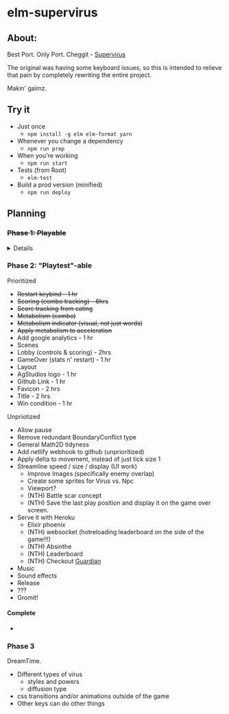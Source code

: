 # elm-supervirus

## About:

Best Port. Only Port.
Cheggit - [Supervirus](http://samgqroberts.com/sylverstudios/games/supervirus/)


The original was having some keyboard issues, so this is intended to relieve that pain by completely rewriting the entire project.

Makin' gaimz.

## Try it

* Just once
  * `npm install -g elm elm-format yarn`
* Whenever you change a dependency
  * `npm run prep`
* When you're working
  * `npm run start`
* Tests (from Root)
  * `elm-test`
* Build a prod version (minified)
  * `npm run deploy`



## Planning

### ~~Phase 1: Playable~~

  <details>

  #### Complete
  * ~~Replace favicon & only page~~
  * ~~Collision detection~~
  * ~~Boundaries~~
  * ~~Scoring~~
  * ~~Smooth borders~~
  * ~~Enemy Movement~~
    * ~~Enemy wall bounce~~
    * ~~random in play~~
    * ~~Enemy random velocity on spawn~~
    * ~~Fuzzy test for enemy movement (within boundary, velocity stays at same abs val)~~
  * ~~Automated Enemy Spawning~~
  * ~~Apply velocity and acceleration to user~~
  * ~~Move the clock into the game.~~
    * ~~If we are in the start state or gameOver state, the clock isn't running~~
    * ~~Subscriptions only apply during Playing state~~
  * ~~Implement Slide with running velocity (tangent projection)~~
  * ~~Improve pacing (user is WAY TOO FAST)~~
  * ~~Deploy with netlify!~~
  * ~~Play tests (private beta (add email address) Sam, RJ, Pete, Dave)~~

  </details>


### Phase 2: "Playtest"-able

Prioritized
 * ~~Restart keybind - 1 hr~~
 * ~~Scoring (combo tracking) - 6hrs~~
  * ~~Score tracking from eating~~
  * ~~Metabolism (combo)~~
  * ~~Metabolism indicator (visual, not just words)~~
  * ~~Apply metabolism to acceleration~~
 * Add google analytics - 1 hr
 * Scenes
  * Lobby (controls & scoring) - 2hrs
  * GameOver (stats n' restart) - 1 hr
 * Layout
  * AgStudios logo - 1 hr
  * Github Link - 1 hr
  * Favicon - 2 hrs
  * Title - 2 hrs
 * Win condition - 1 hr


 Unpriotized
 * Allow pause
 * Remove redundant BoundaryConflict type
 * General Math2D tidyness
 * Add netlify webhook to github (unprioritized)
 * Apply delta to movement, instead of just tick size 1
 * Streamline speed / size / display (UI work)
   * Improve Images (specifically enemy overlap)
   * Create some sprites for Virus vs. Npc
   * Viewport?
   * (NTH) Battle scar concept
   * (NTH) Save the last play position and display it on the game over screen.
 * Serve it with Heroku
   * Elixir phoenix
   * (NTH) websocket (hotreloading leaderboard on the side of the game!!!)
   * (NTH) Absinthe
   * (NTH) Leaderboard
   * (NTH) Checkout [Guardian](https://github.com/ueberauth/guardian)
 * Music
 * Sound effects
 * Release
 * ???
 * Gromit!

 #### Complete
 *


### Phase 3
DreamTime.

* Different types of virus
  * styles and powers
  * diffusion type
* css transitions and/or animations outside of the game
* Other keys can do other things
